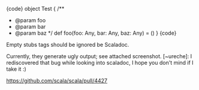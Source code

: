 {code}
object Test {
/**
 * @param foo
 * @param bar
 * @param baz
 */
def foo(foo: Any, bar: Any, baz: Any) = ()
}
{code}

Empty stubs tags should be ignored be Scaladoc.

Currently, they generate ugly output; see attached screenshot.
[~ureche]: I rediscovered that bug while looking into scaladoc, I hope you don't mind if I take it :)

https://github.com/scala/scala/pull/4427

